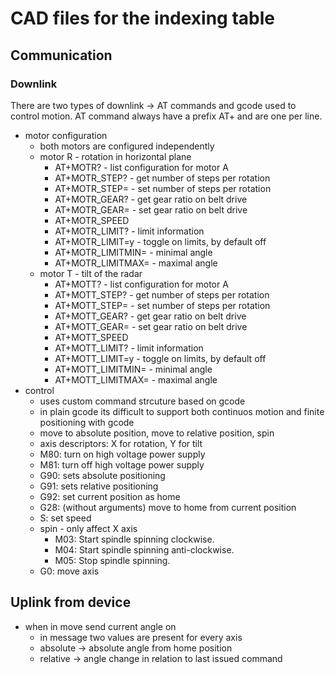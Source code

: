 # CAD files for the indexing table

## Communication

### Downlink
There are two types of downlink -> AT commands and gcode used to control motion. AT command always have a prefix AT+ and are one per line.

* motor configuration
	* both motors are configured independently
	* motor R - rotation in horizontal plane
		* AT+MOTR? - list configuration for motor A
		* AT+MOTR_STEP? - get number of steps per rotation
		* AT+MOTR_STEP=<int> - set number of steps per rotation
		* AT+MOTR_GEAR? - get gear ratio on belt drive
		* AT+MOTR_GEAR=<float> - set gear ratio on belt drive
		* AT+MOTR_SPEED
		* AT+MOTR_LIMIT? - limit information
		* AT+MOTR_LIMIT=y - toggle on limits, by default off
		* AT+MOTR_LIMITMIN=<int> - minimal angle
		* AT+MOTR_LIMITMAX=<int> - maximal angle
	* motor T - tilt of the radar
		* AT+MOTT? - list configuration for motor A
		* AT+MOTT_STEP? - get number of steps per rotation
		* AT+MOTT_STEP=<int> - set number of steps per rotation
		* AT+MOTT_GEAR? - get gear ratio on belt drive
		* AT+MOTT_GEAR=<float> - set gear ratio on belt drive
		* AT+MOTT_SPEED
		* AT+MOTT_LIMIT? - limit information
		* AT+MOTT_LIMIT=y - toggle on limits, by default off
		* AT+MOTT_LIMITMIN=<int> - minimal angle
		* AT+MOTT_LIMITMAX=<int> - maximal angle
* control
	* uses custom command strcuture based on gcode
	* in plain gcode its difficult to support both continuos motion and finite positioning with gcode
	* move to absolute position, move to relative position, spin
	* axis descriptors: X for rotation, Y for tilt
	* M80: turn on high voltage power supply
	* M81: turn off high voltage power supply
	* G90: sets absolute positioning
	* G91: sets relative positioning
	* G92: set current position as home
	* G28: (without arguments) move to home from current position
	* S<RPM>: set speed
	* spin - only affect X axis
		* M03:  Start spindle spinning clockwise.
		* M04:  Start spindle spinning anti-clockwise.
		* M05:  Stop spindle spinning.
	* G0: move axis


## Uplink from device
* when in move send current angle on
	* in message two values are present for every axis
	* absolute -> absolute angle from home position
	* relative -> angle change in relation to last issued command


